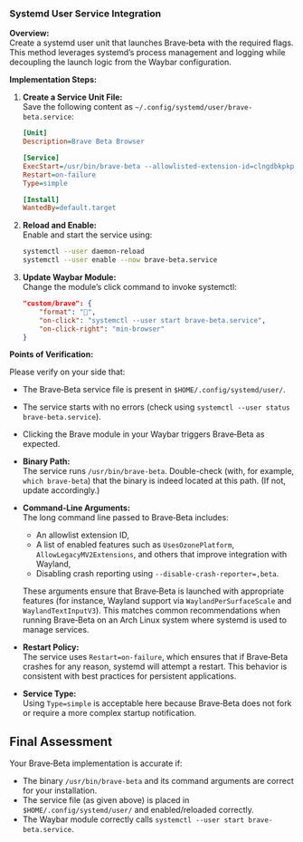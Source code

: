 ### **Systemd User Service Integration**

**Overview:**  
Create a systemd user unit that launches Brave‑beta with the required flags. This method leverages systemd’s process management and logging while decoupling the launch logic from the Waybar configuration.

**Implementation Steps:**

1. **Create a Service Unit File:**  
   Save the following content as `~/.config/systemd/user/brave-beta.service`:

   ```ini
   [Unit]
   Description=Brave Beta Browser

   [Service]
   ExecStart=/usr/bin/brave-beta --allowlisted-extension-id=clngdbkpkpeebahjckkjfobafhncgmne --enable-features=UsesOzonePlatform,AllowLegacyMV2Extensions,BraveGoogleSignInPermission,ExtensionManifestV2,FluentOverlayScrollbar,IsolatedWebApps,ToastRefinements,WaylandPerSurfaceScale,WaylandTextInputV3,WaylandUiScale --disable-crash-reporter=,beta
   Restart=on-failure
   Type=simple

   [Install]
   WantedBy=default.target
   ```

2. **Reload and Enable:**  
   Enable and start the service using:
   ```bash
   systemctl --user daemon-reload
   systemctl --user enable --now brave-beta.service
   ```
3. **Update Waybar Module:**  
   Change the module’s click command to invoke systemctl:
   ```json
   "custom/brave": {
       "format": "",
       "on-click": "systemctl --user start brave-beta.service",
       "on-click-right": "min-browser"
   }
   ```
   
**Points of Verification:**

Please verify on your side that:
- The Brave‑Beta service file is present in `$HOME/.config/systemd/user/`.
- The service starts with no errors (check using `systemctl --user status brave-beta.service`).
- Clicking the Brave module in your Waybar triggers Brave‑Beta as expected.

- **Binary Path:**  
  The service runs `/usr/bin/brave-beta`. Double-check (with, for example, `which brave-beta`) that the binary is indeed located at this path. (If not, update accordingly.)

- **Command-Line Arguments:**  
  The long command line passed to Brave‑Beta includes:
  - An allowlist extension ID,
  - A list of enabled features such as `UsesOzonePlatform`, `AllowLegacyMV2Extensions`, and others that improve integration with Wayland,  
  - Disabling crash reporting using `--disable-crash-reporter=,beta`.

  These arguments ensure that Brave‑Beta is launched with appropriate features (for instance, Wayland support via `WaylandPerSurfaceScale` and `WaylandTextInputV3`). This matches common recommendations when running Brave‑Beta on an Arch Linux system where systemd is used to manage services.

- **Restart Policy:**  
  The service uses `Restart=on-failure`, which ensures that if Brave‑Beta crashes for any reason, systemd will attempt a restart. This behavior is consistent with best practices for persistent applications.

- **Service Type:**  
  Using `Type=simple` is acceptable here because Brave‑Beta does not fork or require a more complex startup notification.

## Final Assessment

Your Brave‑Beta implementation is accurate if:

- The binary `/usr/bin/brave-beta` and its command arguments are correct for your installation.
- The service file (as given above) is placed in `$HOME/.config/systemd/user/` and enabled/reloaded correctly.
- The Waybar module correctly calls `systemctl --user start brave-beta.service`.
